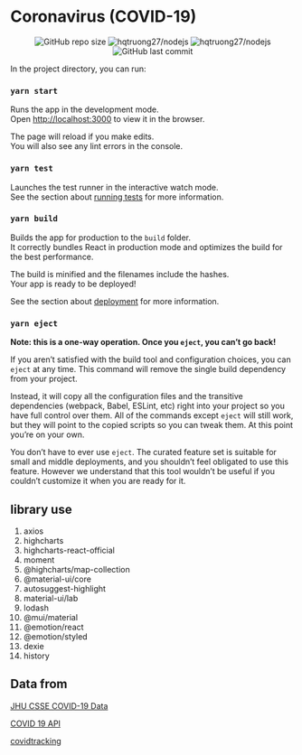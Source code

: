 # Coronavirus (COVID-19)
<p align="center">
  <img alt="GitHub repo size" src="https://img.shields.io/github/repo-size/hqtruong27/reactjs-covid-19-checking?label=Size&logo=node.js&style=flat-square">
  <img alt="hqtruong27/nodejs" src="https://img.shields.io/github/languages/count/hqtruong27/reactjs-covid-19-checking?label=Languages&style=flat-square">
  <img alt="hqtruong27/nodejs" src="https://img.shields.io/github/languages/top/hqtruong27/reactjs-covid-19-checking?label=JavasScript&logo=javascript&style=flat-square">
  <img alt="GitHub last commit" src="https://img.shields.io/github/last-commit/hqtruong27/reactjs-covid-19-checking?label=Last%20commit&logo=git&style=flat-square">
</p>

In the project directory, you can run:

### `yarn start`

Runs the app in the development mode.\
Open [http://localhost:3000](http://localhost:3000) to view it in the browser.

The page will reload if you make edits.\
You will also see any lint errors in the console.

### `yarn test`

Launches the test runner in the interactive watch mode.\
See the section about [running tests](https://facebook.github.io/create-react-app/docs/running-tests) for more information.

### `yarn build`

Builds the app for production to the `build` folder.\
It correctly bundles React in production mode and optimizes the build for the best performance.

The build is minified and the filenames include the hashes.\
Your app is ready to be deployed!

See the section about [deployment](https://facebook.github.io/create-react-app/docs/deployment) for more information.

### `yarn eject`

**Note: this is a one-way operation. Once you `eject`, you can’t go back!**

If you aren’t satisfied with the build tool and configuration choices, you can `eject` at any time. This command will remove the single build dependency from your project.

Instead, it will copy all the configuration files and the transitive dependencies (webpack, Babel, ESLint, etc) right into your project so you have full control over them. All of the commands except `eject` will still work, but they will point to the copied scripts so you can tweak them. At this point you’re on your own.

You don’t have to ever use `eject`. The curated feature set is suitable for small and middle deployments, and you shouldn’t feel obligated to use this feature. However we understand that this tool wouldn’t be useful if you couldn’t customize it when you are ready for it.

## library use

1. axios
2. highcharts
3. highcharts-react-official
4. moment
5. @highcharts/map-collection
6. @material-ui/core
7. autosuggest-highlight
8. material-ui/lab
9. lodash
10. @mui/material
11. @emotion/react
12. @emotion/styled
13. dexie
14. history

## Data from
[JHU CSSE COVID-19 Data ](https://github.com/CSSEGISandData/COVID-19)

[COVID 19 API](https://covid19api.com/)

[covidtracking](https://covidtracking.com/data/api)
